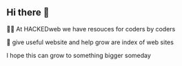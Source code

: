 ## Hi there 👋

🙋‍♀️ At HACKEDweb we have resouces for coders by coders 

🌈 give useful website and help grow are index of web sites

I hope this can grow to something bigger someday



